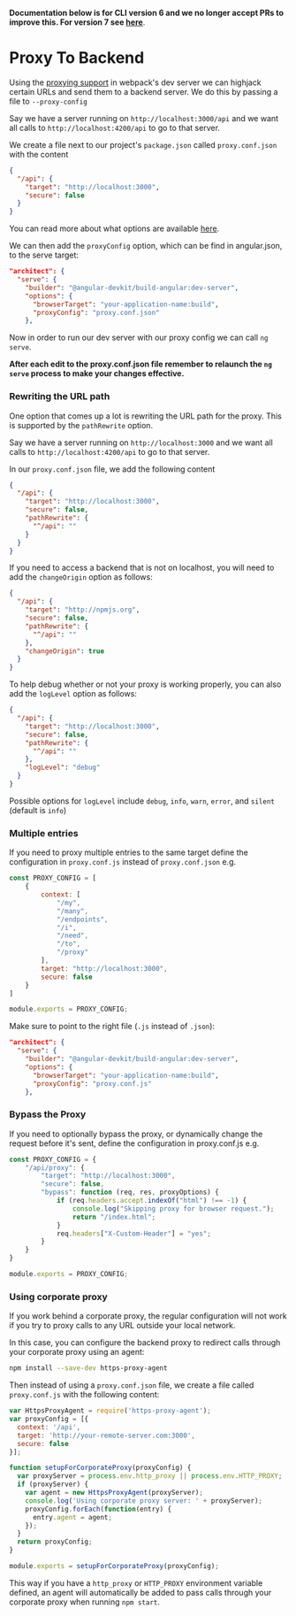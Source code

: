 **Documentation below is for CLI version 6 and we no longer accept PRs to improve this. For version 7 see [here](https://angular.io/guide/build#using-corporate-proxy)**.

# Proxy To Backend

Using the [proxying support](https://webpack.js.org/configuration/dev-server/#devserver-proxy) in webpack's dev server we can highjack certain URLs and send them to a backend server.
We do this by passing a file to `--proxy-config`

Say we have a server running on `http://localhost:3000/api` and we want all calls to `http://localhost:4200/api` to go to that server.

We create a file next to our project's `package.json` called `proxy.conf.json` with the content

```json
{
  "/api": {
    "target": "http://localhost:3000",
    "secure": false
  }
}
```

You can read more about what options are available [here](https://webpack.js.org/configuration/dev-server/#devserver-proxy).

We can then add the `proxyConfig` option, which can be find in angular.json, to the serve target:

```json
"architect": {
  "serve": {
    "builder": "@angular-devkit/build-angular:dev-server",
    "options": {
      "browserTarget": "your-application-name:build",
      "proxyConfig": "proxy.conf.json"
    },
```

Now in order to run our dev server with our proxy config we can call `ng serve`.

**After each edit to the proxy.conf.json file remember to relaunch the `ng serve` process to make your changes effective.**

### Rewriting the URL path

One option that comes up a lot is rewriting the URL path for the proxy. This is supported by the `pathRewrite` option.

Say we have a server running on `http://localhost:3000` and we want all calls to `http://localhost:4200/api` to go to that server.

In our `proxy.conf.json` file, we add the following content

```json
{
  "/api": {
    "target": "http://localhost:3000",
    "secure": false,
    "pathRewrite": {
      "^/api": ""
    }
  }
}
```

If you need to access a backend that is not on localhost, you will need to add the `changeOrigin` option as follows:

```json
{
  "/api": {
    "target": "http://npmjs.org",
    "secure": false,
    "pathRewrite": {
      "^/api": ""
    },
    "changeOrigin": true
  }
}
```

To help debug whether or not your proxy is working properly, you can also add the `logLevel` option as follows:

```json
{
  "/api": {
    "target": "http://localhost:3000",
    "secure": false,
    "pathRewrite": {
      "^/api": ""
    },
    "logLevel": "debug"
  }
}
```

Possible options for `logLevel` include `debug`, `info`, `warn`, `error`, and `silent` (default is `info`)


### Multiple entries

If you need to proxy multiple entries to the same target define the configuration in `proxy.conf.js` instead of `proxy.conf.json` e.g.

```js
const PROXY_CONFIG = [
    {
        context: [
            "/my",
            "/many",
            "/endpoints",
            "/i",
            "/need",
            "/to",
            "/proxy"
        ],
        target: "http://localhost:3000",
        secure: false
    }
]

module.exports = PROXY_CONFIG;
```

Make sure to point to the right file (`.js` instead of `.json`):

```json
"architect": {
  "serve": {
    "builder": "@angular-devkit/build-angular:dev-server",
    "options": {
      "browserTarget": "your-application-name:build",
      "proxyConfig": "proxy.conf.js"
    },
```

### Bypass the Proxy

If you need to optionally bypass the proxy, or dynamically change the request before it's sent,  define the configuration in proxy.conf.js e.g.

```js
const PROXY_CONFIG = {
    "/api/proxy": {
        "target": "http://localhost:3000",
        "secure": false,
        "bypass": function (req, res, proxyOptions) {
            if (req.headers.accept.indexOf("html") !== -1) {
                console.log("Skipping proxy for browser request.");
                return "/index.html";
            }
            req.headers["X-Custom-Header"] = "yes";
        }
    }
}

module.exports = PROXY_CONFIG;
```

### Using corporate proxy

If you work behind a corporate proxy, the regular configuration will not work if you try to proxy
calls to any URL outside your local network.

In this case, you can configure the backend proxy to redirect calls through your corporate
proxy using an agent:

```bash
npm install --save-dev https-proxy-agent
```

Then instead of using a `proxy.conf.json` file, we create a file called `proxy.conf.js` with
the following content:

```js
var HttpsProxyAgent = require('https-proxy-agent');
var proxyConfig = [{
  context: '/api',
  target: 'http://your-remote-server.com:3000',
  secure: false
}];

function setupForCorporateProxy(proxyConfig) {
  var proxyServer = process.env.http_proxy || process.env.HTTP_PROXY;
  if (proxyServer) {
    var agent = new HttpsProxyAgent(proxyServer);
    console.log('Using corporate proxy server: ' + proxyServer);
    proxyConfig.forEach(function(entry) {
      entry.agent = agent;
    });
  }
  return proxyConfig;
}

module.exports = setupForCorporateProxy(proxyConfig);
```

This way if you have a `http_proxy` or `HTTP_PROXY` environment variable defined, an agent will automatically be added to pass calls through your corporate proxy when running `npm start`.
